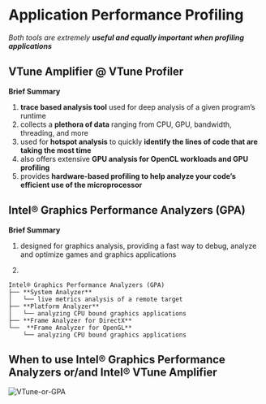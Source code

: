 # Application Performance Profiling

*Both tools are extremely **useful and equally important when profiling applications***

## VTune Amplifier @ VTune Profiler

**Brief Summary**
1. **trace based analysis tool** used for deep analysis of a given program’s runtime
2. collects a **plethora of data** ranging from CPU, GPU, bandwidth, threading, and more
3. used for **hotspot analysis** to quickly **identify the lines of code that are taking the most time**
4. also offers extensive **GPU analysis for OpenCL workloads and GPU profiling**
5. provides **hardware-based profiling to help analyze your code’s efficient use of the microprocessor**

## Intel® Graphics Performance Analyzers (GPA)

**Brief Summary**
1. designed for graphics analysis, providing a fast way to debug, analyze and optimize games and graphics applications

2. 
```
Intel® Graphics Performance Analyzers (GPA)
├── **System Analyzer**
│   └── live metrics analysis of a remote target
├── **Platform Analyzer**
│   └── analyzing CPU bound graphics applications
├── **Frame Analyzer for DirectX**
└──  **Frame Analyzer for OpenGL**
    └── analyzing CPU bound graphics applications
```

## When to use Intel® Graphics Performance Analyzers or/and Intel® VTune Amplifier

![VTune-or-GPA]()

<!--echo "# Works" >> README.md-->
<!--git init-->
<!--git add README.md-->
<!--git commit -m "first commit"-->
<!--git branch -M main-->
<!--git remote add origin https://github.com/KhairulIzwan/Works.git-->
<!--git push -u origin main-->
